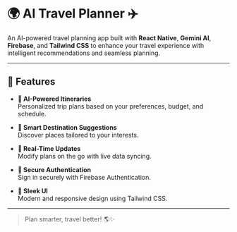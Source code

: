 # 🌍 AI Travel Planner ✈️

An AI-powered travel planning app built with **React Native**, **Gemini AI**, **Firebase**, and **Tailwind CSS** to enhance your travel experience with intelligent recommendations and seamless planning.

---

## 🚀 Features

- **🧠 AI-Powered Itineraries**  
  Personalized trip plans based on your preferences, budget, and schedule.

- **📍 Smart Destination Suggestions**  
  Discover places tailored to your interests.

- **🔄 Real-Time Updates**  
  Modify plans on the go with live data syncing.

- **🔐 Secure Authentication**  
  Sign in securely with Firebase Authentication.

- **💎 Sleek UI**  
  Modern and responsive design using Tailwind CSS.

---

> Plan smarter, travel better! 🌎✨
